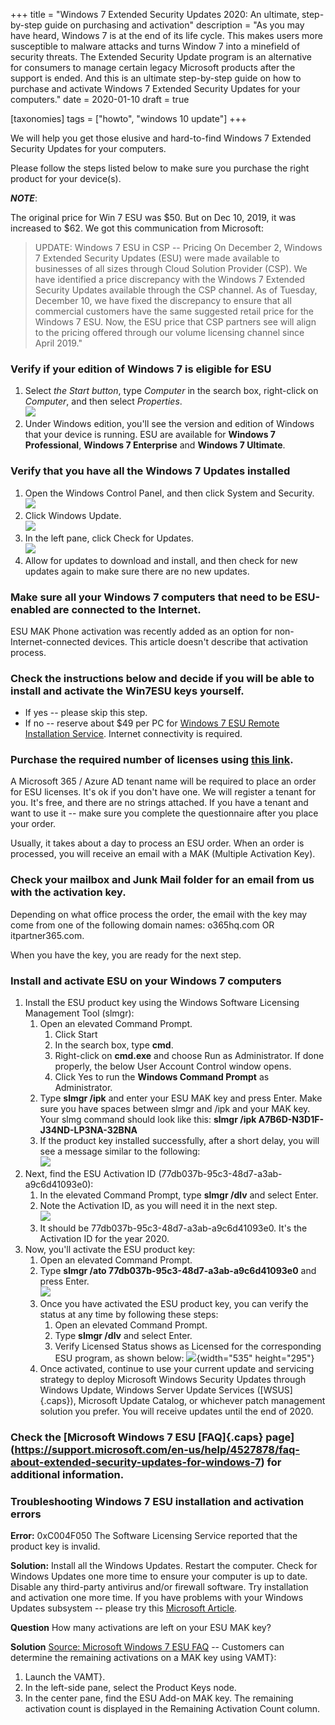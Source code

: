 +++
title = "Windows 7 Extended Security Updates 2020: An ultimate, step-by-step guide on purchasing and activation"
description = "As you may have heard, Windows 7 is at the end of its life cycle. This makes users more susceptible to malware attacks and turns Window 7 into a minefield of security threats. The Extended Security Update program is an alternative for consumers to manage certain legacy Microsoft products after the support is ended. And this is an ultimate step-by-step guide on how to purchase and activate  Windows 7 Extended Security Updates for your computers."
date = 2020-01-10
draft = true

[taxonomies]
tags = ["howto", "windows 10 update"]
+++

We will help you get those elusive and hard-to-find Windows 7 Extended
Security Updates for your computers.

Please follow the steps listed below to make sure you purchase the right
product for your device(s).

***NOTE***:

The original price for Win 7 ESU was \$50. But on Dec 10, 2019,
it was increased to \$62. We got this communication from Microsoft:

> UPDATE: Windows 7 ESU in CSP -- Pricing On
> December 2, Windows 7 Extended Security Updates (ESU) were
> made available to businesses of all sizes through Cloud Solution
> Provider (CSP). We have identified a price discrepancy with
> the Windows 7 Extended Security Updates available through the
> CSP channel. As of Tuesday, December 10, we have fixed the
> discrepancy to ensure that all commercial customers have the same
> suggested retail price for the Windows 7 ESU. Now, the
> ESU price that CSP partners see will align to the
> pricing offered through our volume licensing channel since April
> 2019."

### Verify if your edition of Windows 7 is eligible for ESU

1.  Select *the Start button*, type *Computer* in the search box,
    right-click on *Computer*, and then select *Properties*.\
    ![](https://msegceporticoprodassets.blob.core.windows.net/asset-blobs/4502677_en_1)
2.  Under Windows edition, you'll see the version and edition of Windows
    that your device is running. ESU are available for
    **Windows 7 Professional**, **Windows 7 Enterprise** and **Windows 7
    Ultimate**.

### Verify that you have all the Windows 7 Updates installed

1.  Open the Windows Control Panel, and then click System and Security.\
    ![](https://www.dummies.com/wp-content/uploads/283118.image0.jpg)
2.  Click Windows Update.\
    ![](https://www.dummies.com/wp-content/uploads/283120.image2.jpg)
3.  In the left pane, click Check for Updates.\
    ![](https://www.dummies.com/wp-content/uploads/283122.image4.jpg)
4.  Allow for updates to download and install, and then check for new
    updates again to make sure there are no new updates.

### Make sure all your Windows 7 computers that need to be ESU-enabled are connected to the Internet.

ESU MAK Phone activation was recently added as an
option for non-Internet-connected devices. This article doesn't describe
that activation process.

### Check the instructions below and decide if you will be able to install and activate the Win7ESU keys yourself.

-   If yes -- please skip this step.
-   If no -- reserve about \$49 per PC for [Windows 7 ESU
    Remote Installation
    Service](https://buymssoft.com/directlink?q=_ITPWW240CONOT.1).
    Internet connectivity is required.

### Purchase the required number of licenses using [this link](https://buymssoft.com/license/CSP-DG7GMGF0FL73-0002).

A Microsoft 365 / Azure AD tenant name will be required to place an order for
ESU licenses. It's ok if you don't have one. We will register a
tenant for you. It's free, and there are no strings attached. If you have a
tenant and want to use it -- make sure you complete the questionnaire
after you place your order.

Usually, it takes about a day to process an ESU order. When an
order is processed, you will receive an email with a MAK (Multiple
Activation Key).

### Check your mailbox and Junk Mail folder for an email from us with the activation key.

Depending on what office process the order, the email with the key may
come from one of the following domain names:
o365hq.com OR itpartner365.com.

When you have the key, you are ready for the next step.

### Install and activate ESU on your Windows 7 computers

1.  Install the ESU product key using the Windows Software
    Licensing Management Tool (slmgr):
    1.  Open an elevated Command Prompt.
        1.  Click Start
        2.  In the search box, type **cmd**.
        3.  Right-click on **cmd.exe** and choose Run as Administrator.
            If done properly, the below User Account Control window
            opens.
        4.  Click Yes to run the **Windows Command Prompt** as
            Administrator.
    2.  Type **slmgr /ipk** and enter your ESU MAK key
        and press Enter. Make sure you have spaces between slmgr and
        /ipk and your MAK key. Your slmg command should look
        like this: **slmgr /ipk A7B6D-N3D1F-J34ND-LP3NA-32BNA**
    3.  If the product key installed successfully, after a short delay,
        you will see a message similar to the following:\
        ![](https://gxcuf89792.i.lithium.com/t5/image/serverpage/image-id/138244i39443211C3ACAFCD/image-dimensions/535x168?v=1.0)
2.  Next, find the ESU Activation ID
    (77db037b-95c3-48d7-a3ab-a9c6d41093e0):
    1.  In the elevated Command Prompt, type **slmgr /dlv** and select
        Enter.
    2.  Note the Activation ID, as you will need it in the next step.\
        ![](https://gxcuf89792.i.lithium.com/t5/image/serverpage/image-id/138248i997F51A8C3D1BDC0/image-dimensions/574x260?v=1.0)
    3.  It should be 77db037b-95c3-48d7-a3ab-a9c6d41093e0. It's the
        Activation ID for the year 2020.
3.  Now, you'll activate the ESU product key:
    1.  Open an elevated Command Prompt.
    2.  Type **slmgr /ato 77db037b-95c3-48d7-a3ab-a9c6d41093e0** and
        press Enter.\
        ![](https://gxcuf89792.i.lithium.com/t5/image/serverpage/image-id/138256i9E2F9617FA7E79E2/image-dimensions/500x214?v=1.0)
    3.  Once you have activated the ESU product key, you can
        verify the status at any time by following these steps:
        1.  Open an elevated Command Prompt.
        2.  Type **slmgr /dlv** and select Enter.
        3.  Verify Licensed Status shows as Licensed for the
            corresponding ESU program, as shown below:
            ![](https://o365hq.com/images/653.png){width="535"
            height="295"}
    4.  Once activated, continue to use your current update and
        servicing strategy to deploy Microsoft Windows Security Updates
        through Windows Update, Windows Server Update Services
        ([WSUS]{.caps}), Microsoft Update Catalog, or whichever patch
        management solution you prefer. You will receive updates until
        the end of 2020.

### Check the [Microsoft Windows 7 ESU [FAQ]{.caps} page] (https://support.microsoft.com/en-us/help/4527878/faq-about-extended-security-updates-for-windows-7) for additional information.

### Troubleshooting Windows 7 ESU installation and activation errors

**Error:** 0xC004F050 The Software Licensing Service reported that the
product key is invalid.

**Solution:** Install all the Windows Updates. Restart the computer.
Check for Windows Updates one more time to ensure your computer is up to
date. Disable any third-party antivirus and/or firewall software. Try
installation and activation one more time. If you have problems with
your Windows Updates subsystem -- please try this [Microsoft
Article](https://support.microsoft.com/en-us/help/10164/fix-windows-update-errors).

**Question** How many activations are left on your ESU
MAK key?

**Solution** [Source: Microsoft Windows 7 ESU
FAQ](https://support.microsoft.com/en-us/help/4527878/faq-about-extended-security-updates-for-windows-7)
-- Customers can determine the remaining activations on a MAK
key using VAMT}:

1.  Launch the VAMT}.
2.  In the left-side pane, select the Product Keys node.
3.  In the center pane, find the ESU Add-on MAK key.
    The remaining activation count is displayed in the Remaining
    Activation Count column.
